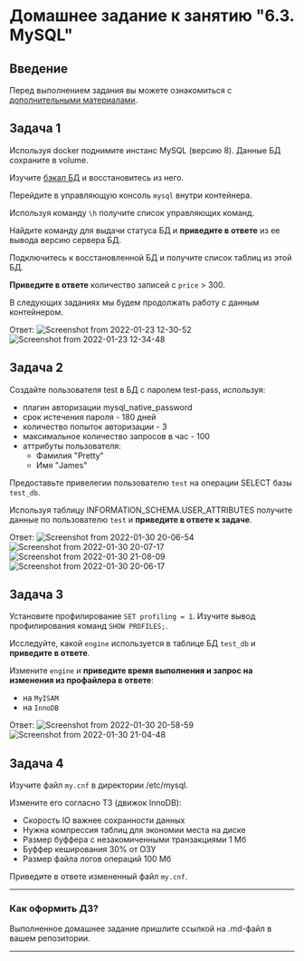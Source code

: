 # Домашнее задание к занятию "6.3. MySQL"

## Введение

Перед выполнением задания вы можете ознакомиться с 
[дополнительными материалами](https://github.com/netology-code/virt-homeworks/tree/master/additional/README.md).

## Задача 1

Используя docker поднимите инстанс MySQL (версию 8). Данные БД сохраните в volume.

Изучите [бэкап БД](https://github.com/netology-code/virt-homeworks/tree/master/06-db-03-mysql/test_data) и 
восстановитесь из него.

Перейдите в управляющую консоль `mysql` внутри контейнера.

Используя команду `\h` получите список управляющих команд.

Найдите команду для выдачи статуса БД и **приведите в ответе** из ее вывода версию сервера БД.

Подключитесь к восстановленной БД и получите список таблиц из этой БД.

**Приведите в ответе** количество записей с `price` > 300.

В следующих заданиях мы будем продолжать работу с данным контейнером.

Ответ:
![Screenshot from 2022-01-23 12-30-52](https://user-images.githubusercontent.com/89036206/150672529-135ed9fc-724d-42ec-ae2e-7462d4d62c6a.png)
![Screenshot from 2022-01-23 12-34-48](https://user-images.githubusercontent.com/89036206/150672626-46f29b52-9bff-43d2-b910-87493ebde20d.png)



## Задача 2

Создайте пользователя test в БД c паролем test-pass, используя:
- плагин авторизации mysql_native_password
- срок истечения пароля - 180 дней 
- количество попыток авторизации - 3 
- максимальное количество запросов в час - 100
- аттрибуты пользователя:
    - Фамилия "Pretty"
    - Имя "James"

Предоставьте привелегии пользователю `test` на операции SELECT базы `test_db`.
    
Используя таблицу INFORMATION_SCHEMA.USER_ATTRIBUTES получите данные по пользователю `test` и 
**приведите в ответе к задаче**.

Ответ:
![Screenshot from 2022-01-30 20-06-54](https://user-images.githubusercontent.com/89036206/151711661-458e9c8e-b51c-4041-8d8b-8951ae872756.png)
![Screenshot from 2022-01-30 20-07-17](https://user-images.githubusercontent.com/89036206/151711676-3d7d3f03-d64c-4b33-bd2a-813af0a9d218.png)
![Screenshot from 2022-01-30 21-08-09](https://user-images.githubusercontent.com/89036206/151711754-fee4bf69-ab3c-421d-967e-b87349aa82d4.png)
![Screenshot from 2022-01-30 20-06-17](https://user-images.githubusercontent.com/89036206/151711690-f4b3d5f3-dd0c-4521-b7e2-a83e64c96c89.png)


## Задача 3

Установите профилирование `SET profiling = 1`.
Изучите вывод профилирования команд `SHOW PROFILES;`.

Исследуйте, какой `engine` используется в таблице БД `test_db` и **приведите в ответе**.

Измените `engine` и **приведите время выполнения и запрос на изменения из профайлера в ответе**:
- на `MyISAM`
- на `InnoDB`

Ответ:
![Screenshot from 2022-01-30 20-58-59](https://user-images.githubusercontent.com/89036206/151711772-c3441e2d-c74b-468a-a927-28f9c88191f0.png)
![Screenshot from 2022-01-30 21-04-48](https://user-images.githubusercontent.com/89036206/151711776-d6a04ed6-ad87-4d6d-b867-faa8efba406b.png)


## Задача 4 

Изучите файл `my.cnf` в директории /etc/mysql.

Измените его согласно ТЗ (движок InnoDB):
- Скорость IO важнее сохранности данных
- Нужна компрессия таблиц для экономии места на диске
- Размер буффера с незакомиченными транзакциями 1 Мб
- Буффер кеширования 30% от ОЗУ
- Размер файла логов операций 100 Мб

Приведите в ответе измененный файл `my.cnf`.

---

### Как оформить ДЗ?

Выполненное домашнее задание пришлите ссылкой на .md-файл в вашем репозитории.

---
